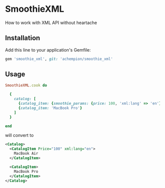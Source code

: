 # SmoothieXML

How to work with XML API without heartache

## Installation

Add this line to your application's Gemfile:
```ruby
gem 'smoothie_xml', git: 'achempion/smoothie_xml'
```
## Usage

```ruby
SmoothieXML.cook do

  {
    catalog: [
      {catalog_item: {smoothie_params: {price: 100, 'xml:lang' => 'en'}, smoothie_value: 'MacBook Air'}},
      {catalog_item: 'MacBook Pro'}
    ]
  }

end
```
will convert to
```xml
<Catalog>
  <CatalogItem Price="100" xml:lang="en">
    MacBook Air
  </CatalogItem>

  <CatalogItem>
    MacBook Pro
  </CatalogItem>
</Catalog>
```
